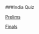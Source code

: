 ###India Quiz

[Prelims](https://www.canva.com/design/DAFsMRvEjis/UU53rMUDijicfAi2XvIwiw/view?utm_content=DAFsMRvEjis&utm_campaign=designshare&utm_medium=link&utm_source=publishsharelink)

[Finals](https://www.canva.com/design/DAFsL5CUvXM/Yjs1fhWS0Mg3AQPa3c7oQQ/view?utm_content=DAFsL5CUvXM&utm_campaign=designshare&utm_medium=link&utm_source=publishsharelink)


